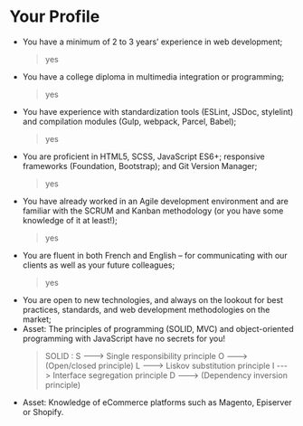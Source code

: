 # Your Profile

- You have a minimum of 2 to 3 years’ experience in web development;
  > yes
- You have a college diploma in multimedia integration or programming;
  > yes
- You have experience with standardization tools (ESLint, JSDoc, stylelint) and compilation modules (Gulp, webpack, Parcel, Babel);
  > yes
- You are proficient in HTML5, SCSS, JavaScript ES6+; responsive frameworks (Foundation, Bootstrap); and Git Version Manager;
  > yes
- You have already worked in an Agile development environment and are familiar with the SCRUM and Kanban methodology (or you have some knowledge of it at least!);
  > yes 
- You are fluent in both French and English – for communicating with our clients as well as your future colleagues;
  > yes
- You are open to new technologies, and always on the lookout for best practices, standards, and web development methodologies on the market;
- Asset: The principles of programming (SOLID, MVC) and object-oriented programming with JavaScript have no secrets for you!
  > SOLID : 
    S ---> Single responsibility principle
    O ---> (Open/closed principle)
    L ---> Liskov substitution principle
    I ---> Interface segregation principle
    D ---> (Dependency inversion principle)
- Asset: Knowledge of eCommerce platforms such as Magento, Episerver or Shopify.
